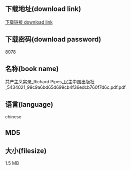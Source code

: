 ## 下载地址(download link)
[下载链接 download link](https://voluble-croquembouche-d321dc.netlify.app/?s=%E5%85%B1%E4%BA%A7%E4%B8%BB%E4%B9%89%E5%AE%9E%E5%BD%95_Richard+Pipes_%E6%B0%91%E4%B8%BB%E4%B8%AD%E5%9B%BD%E5%87%BA%E7%89%88%E7%A4%BE_5434021_99c9a6bd65d699cb4f36edcb760f7d6c.pdf)

## 下载密码(download password)
8078

## 名称(book name)
共产主义实录_Richard Pipes_民主中国出版社_5434021_99c9a6bd65d699cb4f36edcb760f7d6c.pdf.pdf

## 语言(language)
chinese

## MD5


## 大小(filesize)
1.5 MB
